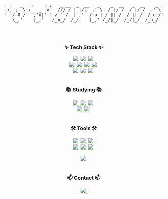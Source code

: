 
<div align="center">
<pre id="textContents" contenteditable="true">
. ,   _ . ,    . ,   _ __  _  __   _    _  __   _  __    _ . ,    . ,   _ . ,
 x  ,' \ x   _  x   /// / | |/,' ,' \  / |/ /  / |/ /  .' \ x   _  x  ,' \ x 
' `/ 0 /' `,'o|' ` / ` /  | ,'  / o | / || /  / || /  / o /' `,'o|' `/ 0 /' `
   \_,'    |_,'   /_n_/  /_/    |_,' /_/|_/  /_/|_/  /_n_/    |_,'   \_,'    
                                                                             
</pre>
</div>
                                                                                     
<br>
<h3 align="center">✨ Tech Stack ✨</h3>
<div align="center">
  <img src="https://img.shields.io/badge/html5-E34F26.svg?style=for-the-badge&logo=html5&logoColor=white" />&nbsp
  <img src="https://img.shields.io/badge/javascript-F7DF1E.svg?style=for-the-badge&logo=javascript&logoColor=20232a" />&nbsp
 <img src="https://img.shields.io/badge/typescript-007ACC.svg?style=for-the-badge&logo=typescript&logoColor=white" />&nbsp
</div>

<div align="center">
  <img src="https://img.shields.io/badge/react-20232a.svg?style=for-the-badge&logo=react&logoColor=61DAFB" />&nbsp
  <img src="https://img.shields.io/badge/angular-a6120d.svg?style=for-the-badge&logo=angular&logoColor=white" />&nbsp
  <img src="https://img.shields.io/badge/rxjs-EA378E.svg?style=for-the-badge&logo=rxjs&logoColor=6B1B89" />&nbsp
  <img src="https://img.shields.io/badge/ngrx-6B1B89.svg?style=for-the-badge&logo=ngrx&logoColor=EA378E" />&nbsp
</div>

<div align="center">
  <img src="https://img.shields.io/badge/styled--components-DB7093?style=for-the-badge&logo=styled-components&logoColor=ffd35b" />&nbsp
  <img src="https://img.shields.io/badge/tailwindcss-1daabb.svg?style=for-the-badge&logo=tailwind-css&logoColor=white" />&nbsp
  <img src="https://img.shields.io/badge/css3-1572B6.svg?style=for-the-badge&logo=css3&logoColor=white" />&nbsp
</div>

<br>
<h3 align="center">📚 Studying 📚</h3>
<div align="center">
 <img src="https://img.shields.io/badge/Redux-764abc?style=for-the-badge&logo=redux&logoColor=white" />&nbsp
  <img src="https://img.shields.io/badge/React%20Query-FF4154?style=for-the-badge&logo=react%20query&logoColor=white" />&nbsp
  <img src="https://img.shields.io/badge/Recoil-3578E5?style=for-the-badge&logo=recoil&logoColor=white" />&nbsp
</div>

<div align="center">
  <img src="https://img.shields.io/badge/vite-purple?style=for-the-badge&logo=vite&logoColor=yellow" />&nbsp
  <img src="https://img.shields.io/badge/vercel-black?style=for-the-badge&logo=vercel&logoColor=white" />&nbsp
</div>



<br>

<h3 align="center">🛠 Tools 🛠</h3>
<div align="center">
  <img src="https://img.shields.io/badge/git-F05033.svg?style=for-the-badge&logo=git&logoColor=white" />&nbsp
  <img src="https://img.shields.io/badge/github-181717.svg?style=for-the-badge&logo=github&logoColor=white" />&nbsp
  <img src="https://img.shields.io/badge/Notion-F3F3F3.svg?style=for-the-badge&logo=notion&logoColor=black" />&nbsp
</div>

<div align="center">
  <img src="https://img.shields.io/badge/adobe%20photoshop-08253c.svg?style=for-the-badge&logo=adobe%20photoshop&logoColor=37abff" />&nbsp
  <img src="https://img.shields.io/badge/adobe%20illustrator-3c240c.svg?style=for-the-badge&logo=adobe%20illustrator&logoColor=f5c460" />&nbsp
  <img src="https://img.shields.io/badge/figma-F24E1E.svg?style=for-the-badge&logo=figma&logoColor=white" />&nbsp
</div>





<br>

<div align="center">
  <img src="https://img.shields.io/badge/VSCode-2C2C32.svg?style=for-the-badge&logo=visual-studio-code&logoColor=22ABF3" />&nbsp
</div>

<br>

<h3 align="center">📫 Contact 📫</h3>
<div align="center">
  <a href="mailto:yha0118@gmail.com">
    <img
      src="https://img.shields.io/badge/yha0118@gmail.com-D14836?style=for-the-badge&logo=gmail&logoColor=white"/>&nbsp
  </a>
</div>
